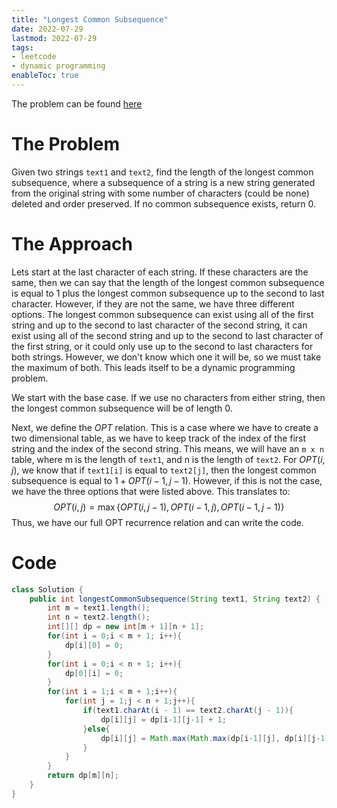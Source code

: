 ```yaml
---
title: "Longest Common Subsequence"
date: 2022-07-29
lastmod: 2022-07-29
tags:
- leetcode
- dynamic programming
enableToc: true
---
```


The problem can be found [here](https://leetcode.com/problems/longest-common-subsequence/)

# The Problem
Given two strings `text1` and `text2`, find the length of the longest common subsequence, where a subsequence of a string is a new string generated from the original string with some number of characters (could be none) deleted and order preserved. If no common subsequence exists, return 0.

# The Approach
Lets start at the last character of each string. If these characters are the same, then we can say that the length of the longest common subsequence is equal to 1 plus the longest common subsequence up to the second to last character. However, if they are not the same, we have three different options. The longest common subsequence can exist using all of the first string and up to the second to last character of the second string, it can exist using all of the second string and up to the second to last character of the first string, or it could only use up to the second to last characters for both strings. However, we don't know which one it will be, so we must take the maximum of both. This leads itself to be a dynamic programming problem.

We start with the base case. If we use no characters from either string, then the longest common subsequence will be of length 0.

Next, we define the $OPT$ relation. This is a case where we have to create a two dimensional table, as we have to keep track of the index of the first string and the index of the second string. This means, we will have an `m x n` table, where m is the length of `text1`, and n is the length of `text2`. For $OPT(i,j)$, we know that if `text1[i]` is equal to `text2[j]`, then the longest common subsequence is equal to $1 + OPT(i-1,j-1)$. However, if this is not the case, we have the three options that were listed above. This translates to:
$$ OPT(i,j) = \max{\{OPT(i,j-1), OPT(i-1,j), OPT(i-1,j-1)\}}$$
Thus, we have our full OPT recurrence relation and can write the code.

# Code
```java
class Solution {
    public int longestCommonSubsequence(String text1, String text2) {
        int m = text1.length();
        int n = text2.length();
        int[][] dp = new int[m + 1][n + 1];
        for(int i = 0;i < m + 1; i++){
            dp[i][0] = 0;
        }
        for(int i = 0;i < n + 1; i++){
            dp[0][i] = 0;
        }
        for(int i = 1;i < m + 1;i++){
            for(int j = 1;j < n + 1;j++){
                if(text1.charAt(i - 1) == text2.charAt(j - 1)){
                    dp[i][j] = dp[i-1][j-1] + 1;
                }else{
                    dp[i][j] = Math.max(Math.max(dp[i-1][j], dp[i][j-1]), dp[i-1][j-1]);
                }
            }
        }
        return dp[m][n];
    }
}
```